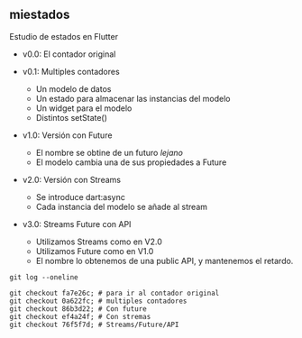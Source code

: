 ## miestados

Estudio de estados en Flutter

- v0.0: El contador original

- v0.1: Multiples contadores
  * Un modelo de datos
  * Un estado para almacenar las instancias del modelo
  * Un widget para el modelo
  * Distintos setState()

- v1.0: Versión con Future
  * El nombre se obtine de un futuro _lejano_
  * El modelo cambia una de sus propiedades a Future
  
- v2.0: Versión con Streams
  * Se introduce dart:async
  * Cada instancia del modelo se añade al stream
  
- v3.0: Streams Future con API
  * Utilizamos Streams como en V2.0
  * Utilizamos Future como en V1.0
  * El nombre lo obtenemos de una public API, y mantenemos el retardo.



```
git log --oneline

git checkout fa7e26c; # para ir al contador original
git checkout 0a622fc; # multiples contadores
git checkout 86b3d22; # Con future
git checkout ef4a24f; # Con stremas
git checkout 76f5f7d; # Streams/Future/API
```